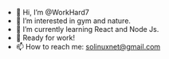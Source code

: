 - 👋 Hi, I’m @WorkHard7
- 👀 I’m interested in gym and nature.
- 🌱 I’m currently learning React and Node Js.
- 💞️ Ready for work!
- 📫 How to reach me: solinuxnet@gmail.com

<!---
WorkHard7/WorkHard7 is a ✨ special ✨ repository because its `README.md` (this file) appears on your GitHub profile.
You can click the Preview link to take a look at your changes.
--->
